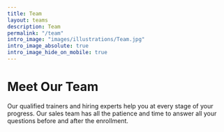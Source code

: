 ```yaml
---
title: Team
layout: teams
description: Team
permalink: "/team"
intro_image: "images/illustrations/Team.jpg"
intro_image_absolute: true
intro_image_hide_on_mobile: true
---
```


# Meet Our Team

Our qualified trainers and hiring experts help you at every stage of your progress. Our sales team has all the patience and time to answer all your questions before and after the enrollment.